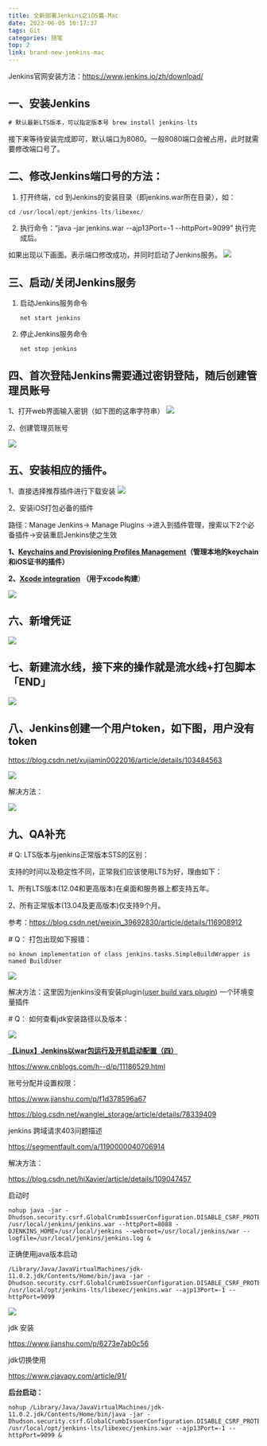 ```yaml
---
title: 全新部署Jenkins之iOS篇-Mac
date: 2023-06-05 10:17:37
tags: Git
categories: 随笔
top: 2
link: brand-new-jenkins-mac
---
```


Jenkins官网安装方法：https://www.jenkins.io/zh/download/


## 一、安装Jenkins

```java
# 默认最新LTS版本，可以指定版本号 brew install jenkins-lts              
```

接下来等待安装完成即可，默认端口为8080。一般8080端口会被占用，此时就需要修改端口号了。

## 二、修改Jenkins端口号的方法：

1. 打开终端，cd 到Jenkins的安装目录（即jenkins.war所在目录），如：

```java
cd /usr/local/opt/jenkins-lts/libexec/
```

<!-- more -->

2. 执行命令：“java -jar jenkins.war --ajp13Port=-1 --httpPort=9099” 执行完成后。

如果出现以下画面。表示端口修改成功，并同时启动了Jenkins服务。
![](https://img.wuzhouboy.top/blog/f4f3d60b-5a2a-4435-8356-683c4a27b277.png)

## 三、启动/关闭Jenkins服务
1. 启动Jenkins服务命令

   ```
   net start jenkins
   ```

2. 停止Jenkins服务命令

   ```
   net stop jenkins
   ```



## 四、首次登陆Jenkins需要通过密钥登陆，随后创建管理员账号

1、打开web界面输入密钥（如下图的这串字符串）
![](https://img.wuzhouboy.top/blog/77e78af4-fbbb-4a76-b4b2-05066fad4dc5.png)

2、创建管理员账号

![](https://img.wuzhouboy.top/blog/8941dbc8-b986-4a7c-a81b-708f33b9f5d9.png)

## 五、安装相应的插件。

1、直接选择推荐插件进行下载安装
![](https://img.wuzhouboy.top/blog/16b77866-5ac2-4417-ad93-e447cf70cbfa.png)

2、安装iOS打包必备的插件

路径：Manage Jenkins-> Manage Plugins ->进入到插件管理，搜索以下2个必备插件->安装重启Jenkins使之生效



**1、**[**Keychains and Provisioning Profiles Management**](https://links.jianshu.com/go?to=https%3A%2F%2Fupdates.jenkins.io%2Fdownload%2Fplugins%2Fkpp-management-plugin%2F1.0.0%2Fkpp-management-plugin.hpi)**（管理本地的keychain和iOS证书的插件）**

**2、**[**Xcode integration**](https://links.jianshu.com/go?to=https%3A%2F%2Fupdates.jenkins.io%2Fdownload%2Fplugins%2Fxcode-plugin%2F2.0.4%2Fxcode-plugin.hpi) **（用于xcode构建**）

![](https://img.wuzhouboy.top/blog/35ecabc7-810e-487a-b7ec-24e887f4889e.png)

## 六、新增凭证

![](https://img.wuzhouboy.top/blog/eeab1865-1e80-4484-a276-174bf5538788.png)

## 七、新建流水线，接下来的操作就是流水线+打包脚本「END」


![](https://img.wuzhouboy.top/blog/d8b9361c-82b1-4553-acaa-14007781bb0b.png)

## 八、Jenkins创建一个用户token，如下图，用户没有token

https://blog.csdn.net/xujiamin0022016/article/details/103484563

![](https://img.wuzhouboy.top/blog/50dc98e2-175c-443d-bcc2-c2e21beb8de3.png)

解决方法：

![](https://img.wuzhouboy.top/blog/037405eb-a0a4-4148-a349-ccf016001bcd.png)

## 九、QA补充

\# Q: LTS版本与jenkins正常版本STS的区别：

支持的时间以及稳定性不同，正常我们应该使用LTS为好，理由如下：

1、所有LTS版本(12.04和更高版本)在桌面和服务器上都支持五年。

2、所有正常版本(13.04及更高版本)仅支持9个月。

参考：https://blog.csdn.net/weixin_39692830/article/details/116908912

\# Q： 打包出现如下报错：

```
no known implementation of class jenkins.tasks.SimpleBuildWrapper is named BuildUser
```

![](https://img.wuzhouboy.top/blog/069d55a5-36d9-43be-931e-f716f1c2066f.png)

解决方法：这里因为jenkins没有安装plugin([user build vars plugin](http://wiki.jenkins-ci.org/display/JENKINS/Build+User+Vars+Plugin)) 一个环境变量插件

\# Q： 如何查看jdk安装路径以及版本：

![](https://img.wuzhouboy.top/blog/89846e74-07cd-45b0-8ea5-5735b9c66548.png)

[**【Linux】Jenkins以war包运行及开机启动配置（四）**](https://www.cnblogs.com/h--d/p/11186529.html)

https://www.cnblogs.com/h--d/p/11186529.html

账号分配并设置权限：

https://www.jianshu.com/p/f1d378596a67

https://blog.csdn.net/wanglei_storage/article/details/78339409

jenkins 跨域请求403问题描述

https://segmentfault.com/a/1190000040706914

解决方法：

https://blog.csdn.net/hiXavier/article/details/109047457

启动时

```
nohup java -jar -Dhudson.security.csrf.GlobalCrumbIssuerConfiguration.DISABLE_CSRF_PROTECTION=true  /usr/local/jenkins/jenkins.war --httpPort=8088 -DJENKINS_HOME=/usr/local/jenkins --webroot=/usr/local/jenkins/war --logfile=/usr/local/jenkins/jenkins.log &
```

正确使用java版本启动

```
/Library/Java/JavaVirtualMachines/jdk-11.0.2.jdk/Contents/Home/bin/java -jar -Dhudson.security.csrf.GlobalCrumbIssuerConfiguration.DISABLE_CSRF_PROTECTION=true /usr/local/opt/jenkins-lts/libexec/jenkins.war --ajp13Port=-1 --httpPort=9099
```



![](https://img.wuzhouboy.top/blog/4543a026-8d9d-4be3-9d5f-5aa30500d60e.png)



jdk 安装

https://www.jianshu.com/p/6273e7ab0c56

jdk切换使用

https://www.cjavapy.com/article/91/



**后台启动：**

```
nohup /Library/Java/JavaVirtualMachines/jdk-11.0.2.jdk/Contents/Home/bin/java -jar -Dhudson.security.csrf.GlobalCrumbIssuerConfiguration.DISABLE_CSRF_PROTECTION=true /usr/local/opt/jenkins-lts/libexec/jenkins.war --ajp13Port=-1 --httpPort=9099 &              
```

